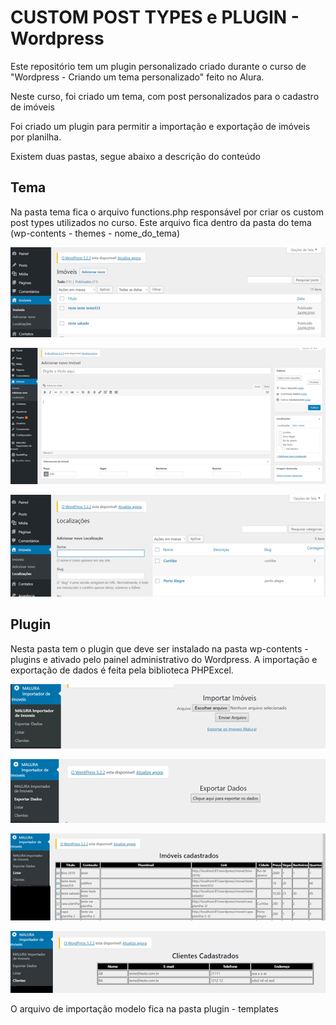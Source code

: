 # CUSTOM POST TYPES e PLUGIN - Wordpress

Este repositório tem um plugin personalizado criado durante o curso de "Wordpress - Criando um tema personalizado" feito no Alura.

Neste curso, foi criado um tema, com post personalizados para o cadastro de imóveis

Foi criado um plugin para permitir a importação e exportação de imóveis por planilha.

Existem duas pastas, segue abaixo a descrição do conteúdo

## Tema

Na pasta tema fica o arquivo functions.php responsável por criar os custom post types utilizados no curso. Este arquivo fica dentro da pasta do tema (wp-contents - themes - nome_do_tema)

![Tema](imagens/custom1.png)

![Tema](imagens/custom2.png)

![Tema](imagens/custom3.png)

## Plugin

Nesta pasta tem o plugin que deve ser instalado na pasta wp-contents - plugins e ativado pelo painel administrativo do Wordpress. A importação e exportação de dados é feita pela biblioteca PHPExcel.

![Plugin](imagens/plugin1.png)

![Plugin](imagens/plugin2.png)

![Plugin](imagens/plugin3.png)

![Plugin](imagens/plugin4.png)

O arquivo de importação modelo fica na pasta plugin - templates